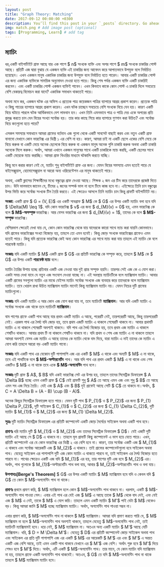 ```yaml
---
layout: post
title: "Graph Theory: Matching"
date: 2017-09-12 00:00:00 +0300
description: You’ll find this post in your `_posts` directory. Go ahead and edit it and re-build the site to see your changes. # Add post description (optional)
img: match.png # Add image post (optional)
tags: [Programming, Learn] # add tag
---
```


<h2>ম্যাচিং</h2>
<p>ধর,একটি বাইপার্টাইট গ্রাফ আছে যার এক পাশে $ n$ সংখ্যক ব্যক্তি এবং অপর পাশে $ m$ সংখ্যক চাকরির পোস্ট আছে। প্রতিটি এজ দ্বারা বুঝায় যে একজন ব্যক্তি এই চাকরির জন্য আবেদন করে আপাতভাবে উপযুক্ত বলে নির্বাচিত হয়েছেন। এখন একজন মানুষ একাধিক চাকরির জন্য উপযুক্ত বলে নির্বাচিত হতে পারেন। আবার একটি চাকরির পোস্ট এর জন্য একাধিক ব্যক্তিকে সাময়িক অনুমোদন দেওয়া হতে পারে। কিন্তু শেষ পর্যন্ত একজন ব্যক্তি একটি চাকরিই করবেন। এবং একটি চাকরির পোস্ট একজন ব্যক্তিই পাবেন। এখন কিভাবে কাকে কোন পোস্ট এ চাকরি দিলে সবচেয়ে বেশি বেকারত্ব বিমোচন করা যাবে? একাধিক সমাধান থাকতেই পারে।</p>
<p>অথবা মনে কর, একজন ঘটক এর অফিস এ প্রত্যেক পাত্র কয়েকজন পাত্রির ব্যাপারে আগ্রহ প্রকাশ করেন। প্রত্যেক পাত্রি ও কিছু পাত্রের ব্যাপারে আগ্রহ প্রকাশ করেন। এখন ঘটক চাচ্ছেন সবচেয়ে বেশি সংখ্যক বিয়ে যেন হয়। কারণ একটি বিয়ে ঘটাতে পারলে ঘটক আর্থিকভাবে বেশ লাভবান হন। এখন তিনি এমনভাবে পাত্র ও পাত্রি দের একে অপরের প্রতি প্রলুব্ধ করতে চান যেন বিয়ের সংখ্যা সর্বোচ্চ হয়। তার কার কাছে গিয়ে কার ব্যাপারে গুণগান করা উচিত? এবং সর্বোচ্চ বিয়ে কতগুলো হতে পারে?</p>
<p> এসকল সমস্যার সমাধানে আমরা গ্রাফের বর্তমান এজ গুলো থেকে একটি সাবসেট বাছাই করব এবং নতুন একটি গ্রাফ বানাবো যেখানে কোন ভারটেক্স এর ডিগ্রী ১ এর বেশি না হয়। কারণ, আমরা চাই না একটি ছেলে একের বেশি মেয়ে কে বিয়ে করুক বা একটি মেয়ে অনেক ছেলেকে বিয়ে করুক বা একজন মানুষ অনেক গুলি চাকরি করুক অথবা একটি চাকরি অনেকে মিলে করুক। অর্থাৎ, আমরা এখানে একজন মানুষের সাথে একটি চাকরিকে ম্যাচ করছি, একটি ছেলের সাথে একটি মেয়েকে ম্যাচ করাচ্ছি। আমরা গ্রাফ থিওরির মাধ্যমে ঘটকালি করতে যাচ্ছি।</p>
<p>কিন্তু মনে করার কারণ নেই যে, ম্যাচিং শুধু বাইপার্টাইট গ্রাফ এর জন্য। যেমন বিয়ের সমস্যায় এমন হতেই পারে যে বাইসেক্সুয়াল, হোমোসেক্সুয়াল বা আরো অন্য ওরিয়েন্টেশন এর মানুষ থাকতেই পারে।</p>
<p> অথবা, একটি ক্লাসের শিক্ষার্থীদের মধ্যে বন্ধুত্বের গ্রাফ দেওয়া আছে। শিক্ষক ২ জন এর টিম করে তাদেরকে প্রজেক্ট দিতে চান। উনি ভালভাবে জানেন যে, টিমের ২ জনের সম্পর্ক ভাল না হলে টিমে কাজ হবে না। এইক্ষেত্রে তিনি চান বন্ধুত্বের উপর ভিত্তি করে সর্বোচ্চ সংখ্যক টিম তৈরি করতে। এই ক্ষেত্রেও আসলে তিনি ম্যাচিং চান কিন্তু গ্রাফটি বাইপার্টাইট নয়।</p>
<p> <strong>সংজ্ঞা: </strong> একটি গ্রাফ $ G = (V, E)$ এর একটি সাবগ্রাফ $ M$ কে $ G$ এর উপর একটি ম্যাচিং বলা হবে যদি $ \Delta(M) \leq 1$. যদি কোন ভারটেক্স $ v$ এর জন্য $ d_{M}(v) = 0$ হয়, এমন ভারটেক্স কে বলে <strong> $ M$-অসম্পৃক্ত </strong> ভারটেক্স। আর যেসব ভারটেক্স এর জন্য $ d_{M}(v) = 1$, তাদের কে বলে <strong> $ M$-সম্পৃক্ত </strong> ভারটেক্স।</p>
<p>বেশিরভাগ ক্ষেত্রেই দেখা যায় যে, কোন কোন ভারটেক্স থেকে যায় যাদেরকে কারো সাথে ম্যাচ করা যায়নি কোনভাবে। যদি গ্রাফের ভারটেক্সের সংখ্যা বিজোড় হয়, তাহলে তো এমন হবেই। কিন্তু জোড় সংখ্যক ভারটেক্সের গ্রাফেও এমন হতেই পারে। কিন্তু যদি প্রত্যেক ভারটেক্স কেই অন্য কোন ভারটেক্স এর সাথে ম্যাচ করা যায় তাহলে এই ম্যাচিং কে বলে পারফেক্ট ম্যাচিং।</p>
<p> <strong> সংজ্ঞাঃ</strong> যদি একটি ম্যাচিং $ M$ একটি গ্রাফ $ G$ এর প্রতিটি ভারটেক্স কে সম্পৃক্ত করে, তাহলে $ M$ কে $ G$ এর উপর একটি <strong>পারফেক্ট ম্যাচ</strong> বলে।</p>

<p> ম্যাচিং তৈরির উপায় হচ্ছে প্রতিবার একটি এজ নেওয়া যার দুই প্রান্ত সম্পৃক্ত হয়নি। তারপর সেই এজ কে এ যোগ করা। একটা সময় দেখা যাবে যে নতুন এজ সংযোগ দেওয়া যাচ্ছে না। এই অবস্থায় ম্যাচিংটিকে বলে ম্যাক্সিমাল ম্যাচিং। আবার একটি গ্রাফের সবগুলো ম্যাচিং এর মাঝে যেইসব ম্যাচিং সর্বোচ্চ সংখ্যক এজ ব্যবহার করে তাদেরকে বলে ম্যাক্সিমাম ম্যাচিং। তবে খেয়াল রাখা উচিত ম্যাক্সিমাল ম্যাচিং মানেই কিন্তু ম্যাক্সিমাম ম্যাচিং নয়। যেমন নিচের দুটি গ্রাফের ম্যাচিংগুলো।</p>

<p> <strong> সংজ্ঞাঃ</strong> যদি একটি ম্যাচিং এ আর কোন এজ যোগ করা যায় না, তবে ম্যাচিংটি <strong>ম্যাক্সিমাল</strong>। আর যদি একটি ম্যাচিং এ সর্বোচ্চ সংখ্যক এজ থাকে তবে ম্যাচিংটি <strong>ম্যাক্সিমাম</strong>।</p>
<p> বাম পাশের গ্রাফে একটি পাথ আছে যার প্রথম এজটি ম্যাচিং এ আছে, পরেরটি নেই, তারপরেরটি আছে, কিন্তু তারপরেরটি নেই। এরকম পাথ এর দৈর্ঘ্য যদি জোড় হয়, তবে প্রথম এজটি ম্যাচিং এ থাকলে শেষেরটি থাকবে না। আবার প্রথমটি ম্যাচিং এ না থাকলে শেষেরটি অবশ্যই থাকবে। যদি পাথ এর দৈর্ঘ্য বিজোড় হয়, তবে প্রথম এজ ম্যাচিং এ থাকলে শেষটিও থাকবে। আবার প্রথম টি না থাকলে শেষটিও থাকবে না। যদি প্রথম ও শেষ এজ ম্যাচিং এ না থাকলে তাহলে আমরা অবশ্যই যেসব এজ ম্যাচিং এ আছে তাদের কে ম্যাচিং থেকে বাদ দিয়ে, যারা ম্যাচিং এ নাই তাদের কে ম্যাচিং এ যোগ করি তাহলে আরো বড় একটি ম্যাচিং পাবো।</p><p>
</p><p><strong>সংজ্ঞাঃ</strong> যদি একটি পাথ এর যেকোন দুটি পাশাপাশি এজ এর একটি $ M$ এ থাকে এবং অন্যটি $ M$ এ না থাকে, তবে এই পাথটিকে বলে <strong>$ M$-অল্টারনেটিং</strong> পাথ। আর যদি পাথ এর প্রথম এজটি $ M$ এ না থাকে এবং শেষ এজটিও $ M$ এ না থাকে তবে একে <strong> $ M$-অগমেন্টিং </strong> পাথ বলে।</p>
<p> <strong> সংজ্ঞাঃ </strong> দুটি গ্রাফ $ A$, $ B$ যদি একই ভারটেক্স সেট এর উপর হয়, তাহলে তাদের সিমেট্রিক ডিফারেন্স $ A \Delta B$ হচ্ছে এমন একটি গ্রাফ $ C$ যেই গ্রাফটি শুধু $ A$ তে আছে এমন এজ এবং শুধু $ B$ তে আছে এমন সব এজ নিয়ে তৈরি। যেই এজ $ A$ এবং $ B$ দুই গ্রাফেই আছে সেটি $ C$ তে থাকবে না।অর্থাৎ, $ C = A \Delta B = (A - B) \cup (B - A)$.</p>
<p> অনেক কিছুর সিমেট্রিক ডিফারেন্স হতে পারে। যেমন দুটি পাথ $ P_{1}$ ও $ P_{2}$ এর জন্য $ P_{1} \Delta P_{2}$, দুটি সাইকেল  $ C_{1}$ ও $ C_{2}$ এর জন্য $ C_{1} \Delta C_{2}$, দুটি ম্যাচিং  $ M_{1}$ ও $ M_{2}$ এর জন্য $ M_{1} \Delta M_{2}$.</p>
<p> <strong> সুত্রঃ </strong> দুটি ম্যাচিং সিমেট্রিক ডিফারেন্স এর প্রতিটি কম্পোনেন্ট একটি জোড় দৈর্ঘ্যের সাইকেল অথবা একটি পাথ হবে।</p>
<p> <strong> প্রমাণঃ </strong> ধরি ম্যাচিং দুটি $ M_{1}$ ও $ M_{2}$ এবং তাদের সিমেট্রিক ডিফারেন্স $ D$। যেই এজটি দুটি ম্যাচিং এই আছে সে $ D$ এ থাকবে না। তাহলে মূল গ্রাফটি কিছু কম্পোনেন্ট এ ভাগ হয়ে যেতে পারে। এখন, প্রতিটি কম্পোনেন্ট এর যে কোন ভারটেক্স এর ডিগ্রী ২ এর বেশি হবে না। কারণ, তার সর্বোচ্চ একটি এজ $ M_{1}$ এ থাকবে এবং সর্বোচ্চ আরেকটি এজ $ M_{2}$ এ থাকবে। তাই গ্রাফের কম্পোনেন্টগুলো হবে সাইকেল অথবা পাথ। যেহেতু সাইকেল এর পাশাপাশি দুটি এজ কোন ম্যাচিং এ থাকতে পারবে না, তাই সাইকেল এর দৈর্ঘ্য বিজোড় হতে পারবে না। পাথের ক্ষেত্রেও একটি এজ যদি $ M_{1}$ এর হয়, তার পাশের দুটি এজ হবে $ M_{2}$ এর। অর্থাৎ, পাথ গুলোকে $ M_{1}$-অল্টারনেটিং পাথ বলা যায়, আবার $ M_{2}$-অল্টারনেটিং পাথ ও বলা যায়।</p>
<p> <strong> উপপাদ্যঃ[Berge's Theorem]</strong> $ G$ এর উপর একটি ম্যাচিং $ M$ ম্যাক্সিমাম হবে যদি ও কেবল যদি $ G$ তে কোন $ M$-অগমেন্টিং পাথ না থাকে।</p>
<p> <strong> প্রমাণঃ </strong> প্রথমে প্রমাণ করি, $ M$ ম্যাক্সিমাল হলে কোন $ M$-অগমেন্টিং পাথ থাকবে না। ধরলাম, একটি $ M$-অগমেন্টিং পাথ পাওয়া গেল। এবার এই পাথ এর যেই এজ $ M$ এ আছে তাকে $ M$ থেকে বাদ দেই, এবং যেই এজ $ M$ এ নেই, তাকে $ M$ এ যোগ করি। তাহলে এমন একটি ম্যাচিং $ M'$ পাই যেটা $ M$ থেকেও বড়। কিন্তু আমরা জানি $ M$ হচ্ছে ম্যাক্সিমাম ম্যাচিং। অর্থাৎ, অগমেন্টিং পাথ পাওয়া সম্ভব না।</p>
<p> এবার প্রমাণ করি, $ M$-অগমেন্টিং পাথ না থাকলে $ M$ ম্যাক্সিমাম। আমরা যদি প্রমাণ করতে পারি যে, $ M$ ম্যাক্সিমাম না হলে $ M$-অগমেন্টিং পাথ অবশ্যই থাকবে, তাহলে যেহেতু $ M$-অগমেন্টিং পাথ নেই, তাই ম্যাচিংটি ম্যাক্সিমামই হবে। ধরে নেই, $ M$ ম্যাক্সিমাম না। অতএব অন্য একটি ম্যাচিং $ M'$ আছে যেটি ম্যাক্সিমাল। ধরি, $ D = M \Delta M'$। যেহেতু $ D$ এর প্রতিটি কম্পোনেন্ট জোড় সাইকেল অথবা পাথ এবং সাইকেল এর প্রতি দুটি পাশাপাশি এজ এর একটি $ M$ এর আরেকটি $ M'$ এর এবং $ M'$ এ অন্তত একটি এজ বেশি আছে, তাই এমন একটি পাথ থাকবে যেখানে এর $ M'$ এজ বেশি। অর্থাৎ শুরু হবে $ M'$ দিয়ে শেষও হবে $ M'$ দিয়ে। অর্থাৎ, এটি একটি $ M$-অগমেন্টিং পাথ। তার মানে, যে কোন ম্যাচিং যদি ম্যাক্সিমাম না হয়, তাহলে গ্রাফে একটি অগমেন্টিং পাথ থাকবেই। অতএব, $ G$ তে যদি $ M$-অগমেন্টিং পাথ না থাকে তাহলে $ M$ ম্যাক্সিমাম ম্যাচিং হবে।</p>



